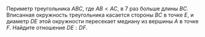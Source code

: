 Периметр треугольника $ABC$, где  $AB < AC$, в 7 раз больше длины $BC$. Вписанная окружность треугольника касается стороны $BC$ в точке $E$, и диаметр $DE$ этой окружности пересекает медиану из вершины $A$ в точке $F$. Найдите отношение  $DE:DF$.